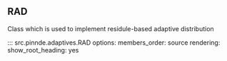RAD
----------------

Class which is used to implement residule-based adaptive distribution

::: src.pinnde.adaptives.RAD
    options:
        members_order: source
    rendering:
      show_root_heading: yes